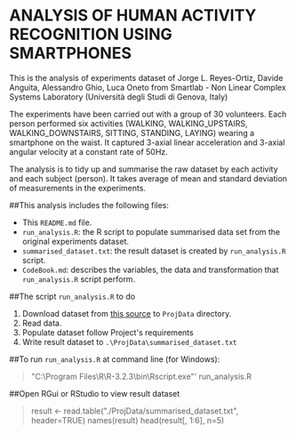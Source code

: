 # ANALYSIS OF HUMAN ACTIVITY RECOGNITION USING SMARTPHONES

This is the analysis of experiments dataset of Jorge L. Reyes-Ortiz, Davide Anguita, Alessandro Ghio, Luca Oneto from Smartlab - Non Linear Complex Systems Laboratory (Università degli Studi di Genova, Italy)

The experiments have been carried out with a group of 30 volunteers. Each person performed six activities (WALKING, WALKING_UPSTAIRS, WALKING_DOWNSTAIRS, SITTING, STANDING, LAYING) wearing a smartphone on the waist. It captured 3-axial linear acceleration and 3-axial angular velocity at a constant rate of 50Hz.

The analysis is to tidy up and summarise the raw dataset by each activity and each subject (person). It takes average of mean and standard deviation of measurements in the experiments.

##This analysis includes the following files:
- This `README.md` file.
- `run_analysis.R`: the R script to populate summarised data set from the original experiments dataset.
- `summarised_dataset.txt`: the result dataset is created by `run_analysis.R` script.
- `CodeBook.md`: describes the variables, the data and transformation that `run_analysis.R` script perform.
 
##The script `run_analysis.R` to do
1. Download dataset from [this source](https://d396qusza40orc.cloudfront.net/getdata%2Fprojectfiles%2FUCI%20HAR%20Dataset.zip) to `ProjData` directory.
2. Read data.
3. Populate dataset follow Project's requirements
4. Write result dataset to `.\ProjData\summarised_dataset.txt`

##To run `run_analysis.R` at command line (for Windows):
> "C:\Program Files\R\R-3.2.3\bin\Rscript.exe"' run_analysis.R

##Open RGui or RStudio to view result dataset
> result <- read.table("./ProjData/summarised_dataset.txt", header=TRUE)
 names(result)
 head(result[, 1:6], n=5)


